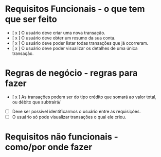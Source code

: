 # Requisitos Funcionais - o que tem que ser feito
- [ x ] O usuário deve criar uma nova transação.
- [ x ] O usuário deve obter um resumo da sua conta.
- [ x ] O usuário deve poder listar todas transações que já ocorreram.
- [ x ] O usuário deve poder visualizar os detalhes de uma única transação.

# Regras de negócio - regras para fazer

- [ x ] As transações podem ser do tipo crédito que somará ao valor total, ou débito que subtrairá/
- [ ] Deve ser possível identificarmos o usuário entre as requisições.
- [ ] O usuário só pode visualizar transações o qual ele criou.

# Requisitos não funcionais - como/por onde fazer
